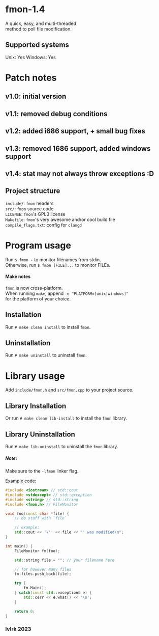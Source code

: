 # fmon-1.4
A quick, easy, and multi-threaded<br>
method to poll file modification.

## Supported systems
Unix: Yes
Windows: Yes



# Patch notes
## v1.0: initial version<br>
## v1.1: removed debug conditions<br>
## v1.2: added i686 support, + small bug fixes
## v1.3: removed 1686 support, added windows support
## v1.4: stat may not always throw exceptions :D



## Project structure
`include/`: `fmon` headers<br>
`src/`: `fmon` source code<br>
`LICENSE`: `fmon`'s GPL3 license<br>
`Makefile`: `fmon`'s very awesome and/or cool build file<br>
`compile_flags.txt`: config for `clangd`



# Program usage
Run `$ fmon -` to monitor filenames from stdin.<br>
Otherwise, run `$ fmon [FILE]...` to monitor FILEs.

#### Make notes
`fmon` is now cross-platform.<br>
When running `make`, append `-e "PLATFORM=[unix|windows]"`<br>
for the platform of your choice.

## Installation
Run `# make clean install` to install `fmon`.

## Uninstallation
Run `# make uninstall` to uninstall `fmon`.



# Library usage
Add `include/fmon.h` and `src/fmon.cpp` to your project source.<br>

## Library Installation
Or run `# make clean lib-install` to install the `fmon` library.

## Library Uninstallation
Run `# make lib-uninstall` to uninstall the `fmon` library.

##### Note:
Make sure to the `-lfmon` linker flag.

Example code:
```cpp
#include <iostream> // std::cout
#include <stdexcept> // std::exception
#include <string> // std::string
#include <fmon.h> // FileMonitor

void foo(const char *file) {
    // do stuff with `file`

    // example:
    std::cout << '\'' << file << "' was modified\n";
}

int main() {
    FileMonitor fm(foo);

    std::string file = ""; // your filename here

    // for however many files
    fm.files.push_back(file);

    try {
        fm.Main();
    } catch(const std::exception& e) {
        std::cerr << e.what() << '\n';
    }

    return 0;
}
```

### lvlrk 2023
